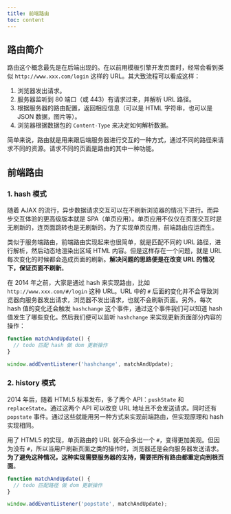 ```yaml
---
title: 前端路由
toc: content
---
```


## 路由简介

路由这个概念最先是在后端出现的。在以前用模板引擎开发页面时，经常会看到类似 `http://www.xxx.com/login` 这样的 URL。其大致流程可以看成这样：

1. 浏览器发出请求。
2. 服务器监听到 80 端口（或 443）有请求过来，并解析 URL 路径。
3. 根据服务器的路由配置，返回相应信息（可以是 HTML 字符串，也可以是 JSON 数据，图片等）。
4. 浏览器根据数据包的 `Content-Type` 来决定如何解析数据。

简单来说，路由就是用来跟后端服务器进行交互的一种方式，通过不同的路径来请求不同的资源。请求不同的页面是路由的其中一种功能。

## 前端路由

### 1. hash 模式

随着 AJAX 的流行，异步数据请求交互可以在不刷新浏览器的情况下进行。而异步交互体验的更高级版本就是 SPA（单页应用）。单页应用不仅仅在页面交互时是无刷新的，连页面跳转也是无刷新的。为了实现单页应用，前端路由应运而生。

类似于服务端路由，前端路由实现起来也很简单，就是匹配不同的 URL 路径，进行解析，然后动态地渲染出区域 HTML 内容。但是这样存在一个问题，就是 URL 每次变化的时候都会造成页面的刷新。**解决问题的思路便是在改变 URL 的情况下，保证页面不刷新**。

在 2014 年之前，大家是通过 hash 来实现路由，比如 `http://www.xxx.com/#/login` 这种 URL。URL 中的 `#` 后面的变化并不会导致浏览器向服务器发出请求，浏览器不发出请求，也就不会刷新页面。另外，每次 hash 值的变化还会触发 `hashchange` 这个事件，通过这个事件我们可以知道 hash 值发生了哪些变化。然后我们便可以监听 `hashchange` 来实现更新页面部分内容的操作：

```javascript
function matchAndUpdate() {
  // todo 匹配 hash 做 dom 更新操作
}

window.addEventListener('hashchange', matchAndUpdate);
```

### 2. history 模式

2014 年后，随着 HTML5 标准发布，多了两个 API：`pushState` 和 `replaceState`。通过这两个 API 可以改变 URL 地址且不会发送请求。同时还有 `popstate` 事件。通过这些就能用另一种方式来实现前端路由，但实现原理和 hash 实现相同。

用了 HTML5 的实现，单页路由的 URL 就不会多出一个 `#`，变得更加美观。但因为没有 `#`，所以当用户刷新页面之类的操作时，浏览器还是会向服务器发送请求。**为了避免这种情况，这种实现需要服务器的支持，需要把所有路由都重定向到根页面**。

```javascript
function matchAndUpdate() {
  // todo 匹配路径 做 dom 更新操作
}

window.addEventListener('popstate', matchAndUpdate);
```
